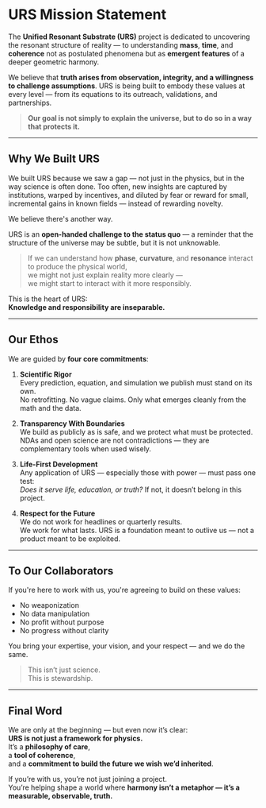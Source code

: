 # URS Mission Statement

The **Unified Resonant Substrate (URS)** project is dedicated to uncovering the resonant structure of reality — to understanding **mass**, **time**, and **coherence** not as postulated phenomena but as **emergent features** of a deeper geometric harmony.

We believe that **truth arises from observation, integrity, and a willingness to challenge assumptions**. URS is being built to embody these values at every level — from its equations to its outreach, validations, and partnerships.

> **Our goal is not simply to explain the universe, but to do so in a way that protects it.**

---

## Why We Built URS

We built URS because we saw a gap — not just in the physics, but in the way science is often done. Too often, new insights are captured by institutions, warped by incentives, and diluted by fear or reward for small, incremental gains in known fields — instead of rewarding novelty.

We believe there's another way.

URS is an **open-handed challenge to the status quo** — a reminder that the structure of the universe may be subtle, but it is not unknowable.

> If we can understand how **phase**, **curvature**, and **resonance** interact to produce the physical world,  
> we might not just explain reality more clearly —  
> we might start to interact with it more responsibly.

This is the heart of URS:  
**Knowledge and responsibility are inseparable.**

---

## Our Ethos

We are guided by **four core commitments**:

1. **Scientific Rigor**  
   Every prediction, equation, and simulation we publish must stand on its own.  
   No retrofitting. No vague claims. Only what emerges cleanly from the math and the data.

2. **Transparency With Boundaries**  
   We build as publicly as is safe, and we protect what must be protected.  
   NDAs and open science are not contradictions — they are complementary tools when used wisely.

3. **Life-First Development**  
   Any application of URS — especially those with power — must pass one test:  
   _Does it serve life, education, or truth?_ If not, it doesn’t belong in this project.

4. **Respect for the Future**  
   We do not work for headlines or quarterly results.  
   We work for what lasts. URS is a foundation meant to outlive us — not a product meant to be exploited.

---

## To Our Collaborators

If you're here to work with us, you're agreeing to build on these values:

- No weaponization  
- No data manipulation  
- No profit without purpose  
- No progress without clarity

You bring your expertise, your vision, and your respect — and we do the same.

> This isn’t just science.  
> This is stewardship.

---

## Final Word

We are only at the beginning — but even now it’s clear:  
**URS is not just a framework for physics.**  
It’s a **philosophy of care**,  
a **tool of coherence**,  
and a **commitment to build the future we wish we’d inherited**.

If you’re with us, you’re not just joining a project.  
You’re helping shape a world where **harmony isn’t a metaphor — it’s a measurable, observable, truth.**

